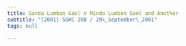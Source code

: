 ```yaml
---
title: Ganda Lumban Gaol v Mindo Lumban Gaol and Another
subtitle: "[2001] SGHC 288 / 29\_September\_2001"
tags: null

---
```


